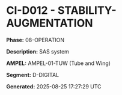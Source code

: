 # CI-D012 - STABILITY-AUGMENTATION

**Phase:** 08-OPERATION

**Description:** SAS system

**AMPEL:** AMPEL-01-TUW (Tube and Wing)

**Segment:** D-DIGITAL

**Generated:** 2025-08-25 17:27:29 UTC
